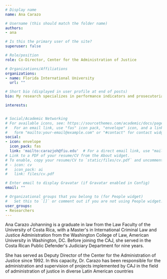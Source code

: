 ```yaml
---
# Display name
name: Ana Carazo

# Username (this should match the folder name)
authors:
- ana

# Is this the primary user of the site?
superuser: false

# Role/position
role: Co-Director, Center for the Administration of Justice

# Organizations/Affiliations
organizations:
- name: Florida International University
  url: ""

# Short bio (displayed in user profile at end of posts)
bio: My research specializes in performance indicators and prosecutorial discretion

interests:


# Social/Academic Networking
# For available icons, see: https://sourcethemes.com/academic/docs/page-builder/#icons
#   For an email link, use "fas" icon pack, "envelope" icon, and a link in the
#   form "mailto:your-email@example.com" or "#contact" for contact widget.
social:
- icon: envelope
  icon_pack: fas
  link: 'mailto:carazjoh@fiu.edu'  # For a direct email link, use "mailto:test@example.org".
# Link to a PDF of your resume/CV from the About widget.
# To enable, copy your resume/CV to `static/files/cv.pdf` and uncomment the lines below.
# - icon: cv
#   icon_pack: ai
#   link: files/cv.pdf

# Enter email to display Gravatar (if Gravatar enabled in Config)
email: ""

# Organizational groups that you belong to (for People widget)
#   Set this to `[]` or comment out if you are not using People widget.
user_groups:
- Researchers
---
```


Ana Carazo Johanning is a graduate in law from the Law Faculty of the University of Costa Rica, with a Master's in International Criminal Law and Justice Administration from the Washington College of Law, American University in Washington, DC. Before joining the CAJ, she served in the Costa Rican Public Defender's Judiciary Department for nine years. 

She has served as Deputy Director of the Center for the Administration of Justice since 1992. In this capacity, Dr. Carazo has been responsible for the administration and supervision of projects implemented by CAJ in the field of administration of justice in diverse Latin American countries